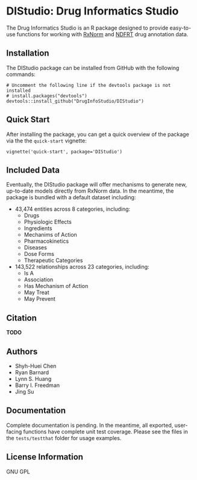 # DIStudio: Drug Informatics Studio

The Drug Informatics Studio is an R package designed to provide easy-to-use functions
for working with [RxNorm](https://www.nlm.nih.gov/research/umls/rxnorm/) and
[NDFRT](https://www.nlm.nih.gov/research/umls/sourcereleasedocs/current/NDFRT/) drug
annotation data.

## Installation

The DIStudio package can be installed from GitHub with the following commands:

```
# Uncomment the following line if the devtools package is not installed
# install.packages("devtools")
devtools::install_github("DrugInfoStudio/DIStudio")
```


## Quick Start

After installing the package, you can get a quick overview of the package
via the the `quick-start` vignette:

```
vignette('quick-start', package='DIStudio')
```


## Included Data

Eventually, the DIStudio package will offer mechanisms to generate new, up-to-date models
directly from RxNorm data. In the meantime, the package is bundled with a default dataset
including:

 * 43,474 entities across 8 categories, including:
   * Drugs
   * Physiologic Effects
   * Ingredients
   * Mechanims of Action
   * Pharmacokinetics
   * Diseases
   * Dose Forms
   * Therapeutic Categories
 * 143,522 relationships across 23 categories, including:
   * Is A
   * Association
   * Has Mechanism of Action
   * May Treat
   * May Prevent


## Citation

**TODO**


## Authors

* Shyh-Huei Chen
* Ryan Barnard
* Lynn S. Huang
* Barry I. Freedman
* Jing Su


## Documentation

Complete documentation is pending. In the meantime, all exported, user-facing functions
have complete unit test coverage. Please see the files in the `tests/testthat` folder
for usage examples.


## License Information

GNU GPL
